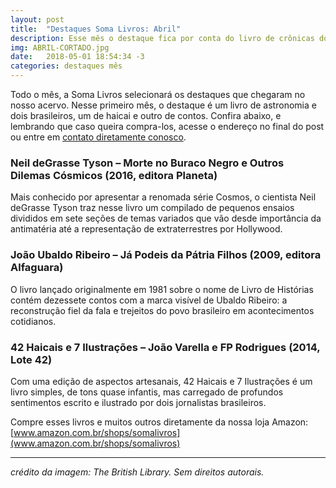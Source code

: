 ```yaml
---
layout: post
title:  "Destaques Soma Livros: Abril"
description: Esse mês o destaque fica por conta do livro de crônicas do cientista Neil deGrasse Tyson.
img: ABRIL-CORTADO.jpg
date:   2018-05-01 18:54:34 -3
categories: destaques mês
---
```

Todo o mês, a Soma Livros selecionará os destaques que chegaram no nosso acervo. Nesse primeiro mês, o destaque é um livro de astronomia e dois brasileiros, um de haicai e outro de contos. Confira abaixo, e lembrando que caso queira compra-los, acesse o endereço no final do post ou entre em [contato diretamente conosco](mailto:somalivros@gmail.com).

### Neil deGrasse Tyson – Morte no Buraco Negro e Outros Dilemas Cósmicos (2016, editora Planeta)

Mais conhecido por apresentar a renomada série Cosmos, o cientista Neil deGrasse Tyson traz nesse livro um compilado de pequenos ensaios divididos em sete seções de temas variados que vão desde importância da antimatéria até a representação de extraterrestres por Hollywood. 

### João Ubaldo Ribeiro – Já Podeis da Pátria Filhos (2009, editora Alfaguara)

O livro lançado originalmente em 1981 sobre o nome de Livro de Histórias contém dezessete contos com a marca visível de Ubaldo Ribeiro: a reconstrução fiel da fala e trejeitos do povo brasileiro em acontecimentos cotidianos.

### 42 Haicais e 7 Ilustrações – João Varella e FP Rodrigues (2014, Lote 42)

Com uma edição de aspectos artesanais, 42 Haicais e 7 Ilustrações é um livro simples, de tons quase infantis, mas carregado de profundos sentimentos escrito e ilustrado por dois jornalistas brasileiros. 


Compre esses livros e muitos outros diretamente da nossa loja Amazon: [www.amazon.com.br/shops/somalivros](www.amazon.com.br/shops/somalivros)

---
*crédito da imagem: The British Library. Sem direitos autorais.*
